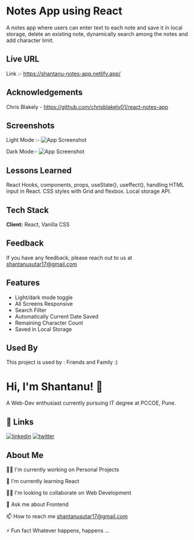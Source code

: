 
# Notes App using React

A notes app where users can enter text to each note and save it in local storage, delete an existing note, dynamically search among the notes and add character limit.


## Live URL

Link :-   https://shantanu-notes-app.netlify.app/ 

## Acknowledgements

Chris Blakely - https://github.com/chrisblakely01/react-notes-app

## Screenshots
Light Mode :- 
![App Screenshot](https://i.postimg.cc/cJ2RwfLC/Screenshot-2023-03-27-104326.png)

Dark Mode:-
![App Screenshot](https://i.postimg.cc/43mvYWZj/Screenshot-2023-03-27-104349.png)
## Lessons Learned

React Hooks, components, props, useState(), useffect(), handling HTML input in React. CSS styles with Grid and flexbox. Local storage API.


## Tech Stack

**Client:** React, Vanilla CSS




## Feedback

If you have any feedback, please reach out to us at shantanusutar17@gmail.com


## Features

- Light/dark mode toggle
- All Screens Responsive
- Search Filter
- Automatically Current Date Saved
- Remaining Character Count
- Saved in Local Storage


## Used By

This project is used by : Friends and Family :)



# Hi, I'm Shantanu! 👋
A Web-Dev enthusiast currently pursuing IT degree at PCCOE, Pune.

## 🔗 Links

[![linkedin](https://img.shields.io/badge/linkedin-0A66C2?style=for-the-badge&logo=linkedin&logoColor=white)](https://www.linkedin.com/in/shantanu-sutar-425591238/)
[![twitter](https://img.shields.io/badge/twitter-1DA1F2?style=for-the-badge&logo=twitter&logoColor=white)](https://twitter.com/ShantanuSutar17)


## About Me
👩‍💻 I'm currently working on Personal Projects

🧠 I'm currently learning React

👯‍♀️ I'm looking to collaborate on Web Development

💬 Ask me about Frontend

📫 How to reach me shantanusutar17@gmail.com

⚡️ Fun fact Whatever happens, happens ...

